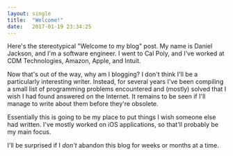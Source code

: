 ```yaml
---
layout: single
title:  "Welcome!"
date:   2017-01-19 23:34:25
---
```


Here's the stereotypical "Welcome to my blog" post. My name is Daniel Jackson, and I'm a software engineer. I went to Cal Poly, and I've worked at CDM Technologies, Amazon, Apple, and Intuit.

Now that's out of the way, why am I blogging? I don't think I'll be a particularly interesting writer. Instead, for several years I've been compiling a small list of programming problems encountered and (mostly) solved that I wish I had found answered on the Internet. It remains to be seen if I'll manage to write about them before they're obsolete.

Essentially this is going to be my place to put things I wish someone else had written. I've mostly worked on iOS applications, so that'll probably be my main focus.

I'll be surprised if I *don't* abandon this blog for weeks or months at a time.

